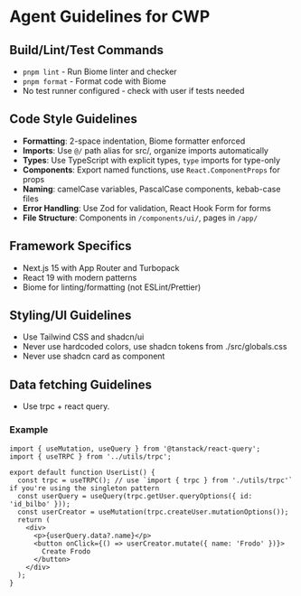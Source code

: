 # Agent Guidelines for CWP

## Build/Lint/Test Commands
- `pnpm lint` - Run Biome linter and checker
- `pnpm format` - Format code with Biome
- No test runner configured - check with user if tests needed

## Code Style Guidelines
- **Formatting**: 2-space indentation, Biome formatter enforced
- **Imports**: Use `@/` path alias for src/, organize imports automatically
- **Types**: Use TypeScript with explicit types, `type` imports for type-only
- **Components**: Export named functions, use `React.ComponentProps` for props
- **Naming**: camelCase variables, PascalCase components, kebab-case files
- **Error Handling**: Use Zod for validation, React Hook Form for forms
- **File Structure**: Components in `/components/ui/`, pages in `/app/`

## Framework Specifics
- Next.js 15 with App Router and Turbopack
- React 19 with modern patterns
- Biome for linting/formatting (not ESLint/Prettier)

## Styling/UI Guidelines
- Use Tailwind CSS and shadcn/ui
- Never use hardcoded colors, use shadcn tokens from ./src/globals.css
- Never use shadcn card as component

## Data fetching Guidelines
- Use trpc + react query.
### Example

```tsx
import { useMutation, useQuery } from '@tanstack/react-query';
import { useTRPC } from '../utils/trpc';

export default function UserList() {
  const trpc = useTRPC(); // use `import { trpc } from './utils/trpc'` if you're using the singleton pattern
  const userQuery = useQuery(trpc.getUser.queryOptions({ id: 'id_bilbo' }));
  const userCreator = useMutation(trpc.createUser.mutationOptions());
  return (
    <div>
      <p>{userQuery.data?.name}</p>
      <button onClick={() => userCreator.mutate({ name: 'Frodo' })}>
        Create Frodo
      </button>
    </div>
  );
}
```
